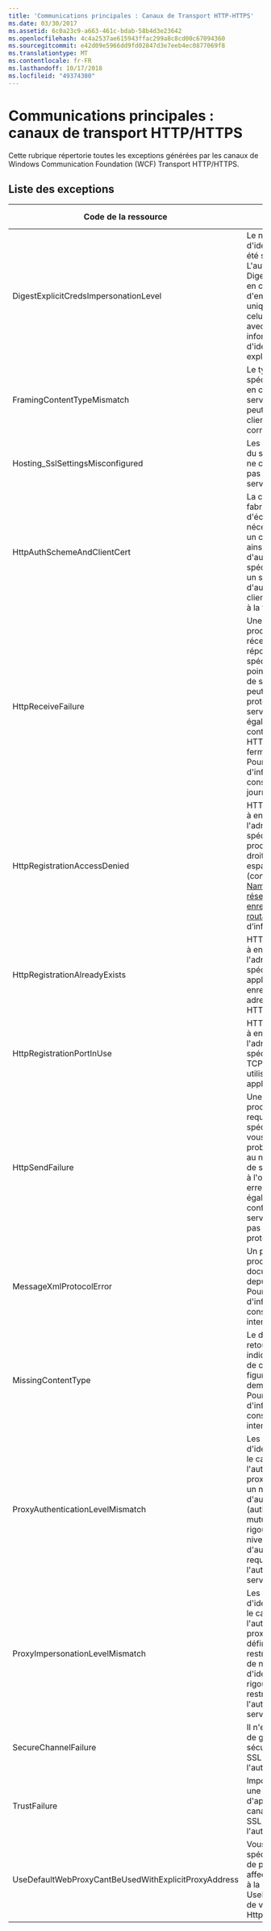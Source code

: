 ```yaml
---
title: 'Communications principales : Canaux de Transport HTTP-HTTPS'
ms.date: 03/30/2017
ms.assetid: 6c0a23c9-a663-461c-bdab-58b4d3e23642
ms.openlocfilehash: 4c4a2537ae615943ffac299a8c8cd00c67094360
ms.sourcegitcommit: e42d09e5966dd9fd02847d3e7eeb4ec0877069f8
ms.translationtype: MT
ms.contentlocale: fr-FR
ms.lasthandoff: 10/17/2018
ms.locfileid: "49374380"
---
```

# <a name="core-communications-httphttps-transport-channels"></a>Communications principales : canaux de transport HTTP/HTTPS
Cette rubrique répertorie toutes les exceptions générées par les canaux de Windows Communication Foundation (WCF) Transport HTTP/HTTPS.  
  
## <a name="exception-list"></a>Liste des exceptions  
  
|Code de la ressource|Chaîne de la ressource|  
|-------------------|---------------------|  
|DigestExplicitCredsImpersonationLevel|Le niveau d'emprunt d'identité spécifié a été spécifié. L'authentification Digest HTTP prend en charge le niveau d'emprunt d'identité uniquement lorsque celui-ci est utilisé avec des informations d'identification explicites.|  
|FramingContentTypeMismatch|Le type de contenu spécifié n'est pas pris en charge par le service spécifié. Il se peut que les liaisons client et service ne se correspondent pas.|  
|Hosting_SslSettingsMisconfigured|Les paramètre SSL du service spécifié ne correspondent pas à ceux des services IIS.|  
|HttpAuthSchemeAndClientCert|La configuration de la fabrication d'écouteur HTTPS nécessite le recours à un certificat client ainsi qu'au schéma d'authentification spécifié. Cependant, un seul mode d'authentification client peut être utilisé à la fois.|  
|HttpReceiveFailure|Une erreur s'est produite lors de la réception de la réponse HTTP sur le spécifié. La liaison de point de terminaison de service n'utilise peut-être pas le protocole HTTP. Le serveur a peut-être également arrêté le contexte de requête HTTP à cause de la fermeture du service. Pour plus d'informations, consultez les journaux du serveur.|  
|HttpRegistrationAccessDenied|HTTP ne parvient pas à enregistrer l'adresse URL spécifiée. Le processus n’a pas de droits d’accès à cet espace de noms (consultez [Namespace réservations, les enregistrements et routage](/windows/desktop/http/namespace-reservations-registrations-and-routing) pour plus d’informations).|  
|HttpRegistrationAlreadyExists|HTTP ne parvient pas à enregistrer l'adresse URL spécifiée. Une autre application a déjà enregistré cette adresse URL avec HTTP.SYS.|  
|HttpRegistrationPortInUse|HTTP ne parvient pas à enregistrer l'adresse URL spécifiée car le port TCP indiqué est utilisé par une autre application. .|  
|HttpSendFailure|Une erreur s'est produite lors de la requête HTTP au spécifié. Assurez-vous qu'un éventuel problème de disparité au niveau des liaisons de sécurité n'est pas à l'origine de cette erreur. Assurez-vous également que la configuration du service ne requiert pas l'utilisation du protocole SSL.|  
|MessageXmlProtocolError|Un problème s'est produit au niveau du document XML reçu depuis le réseau. Pour plus d'informations, consultez l'exception interne.|  
|MissingContentType|Le destinataire a retourné une erreur indiquant que le type de contenu ne figurait pas sur la demande au spécifié. Pour plus d'informations, consultez l'exception interne.|  
|ProxyAuthenticationLevelMismatch|Les informations d'identification dans le cadre de l'authentification proxy HTTP exigent un niveau d'authentification (authentification mutuelle) plus rigoureux que le niveau d'authentification requis par l'authentification du serveur cible.|  
|ProxyImpersonationLevelMismatch|Les informations d'identification dans le cadre de l'authentification proxy HTTP définissent une restriction en matière de niveau d'emprunt d'identité plus rigoureuse que la restriction définie par l'authentification du serveur cible.|  
|SecureChannelFailure|Il n'est pas possible de générer un canal sécurisé pour SSL / TLS avec l'autorité spécifiée.|  
|TrustFailure|Impossible d'établir une relation d'approbation pour le canal sécurisé SSL / TLS avec l'autorité spécifiée.|  
|UseDefaultWebProxyCantBeUsedWithExplicitProxyAddress|Vous ne pouvez pas spécifier une adresse de proxy explicite et affecter la valeur true à la propriété UseDefaultWebProxy de votre élément HttpTransportBinding.|
